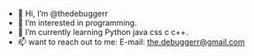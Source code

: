 - 👋 Hi, I’m @thedebuggerr
- 👀 I’m interested in programming. 
- 🌱 I’m currently learning Python java css c c++.
- 📫 want to reach out to me: 
E-mail: the.debuggerr@gmail.com

<!---
thedebuggerr/thedebuggerr is a ✨ special ✨ repository because its `README.md` (this file) appears on your GitHub profile.
You can click the Preview link to take a look at your changes.
--->
